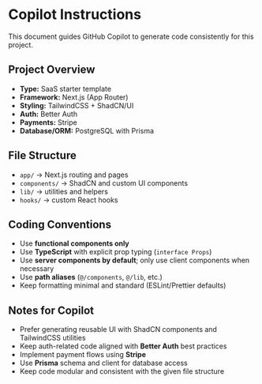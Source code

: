 # Copilot Instructions

This document guides GitHub Copilot to generate code consistently for this project.

## Project Overview

- **Type:** SaaS starter template
- **Framework:** Next.js (App Router)
- **Styling:** TailwindCSS + ShadCN/UI
- **Auth:** Better Auth
- **Payments:** Stripe
- **Database/ORM:** PostgreSQL with Prisma

## File Structure

- `app/` → Next.js routing and pages
- `components/` → ShadCN and custom UI components
- `lib/` → utilities and helpers
- `hooks/` → custom React hooks

## Coding Conventions

- Use **functional components only**
- Use **TypeScript** with explicit prop typing (`interface Props`)
- Use **server components by default**; only use client components when necessary
- Use **path aliases** (`@/components`, `@/lib`, etc.)
- Keep formatting minimal and standard (ESLint/Prettier defaults)

## Notes for Copilot

- Prefer generating reusable UI with ShadCN components and TailwindCSS utilities
- Keep auth-related code aligned with **Better Auth** best practices
- Implement payment flows using **Stripe**
- Use **Prisma** schema and client for database access
- Keep code modular and consistent with the given file structure
